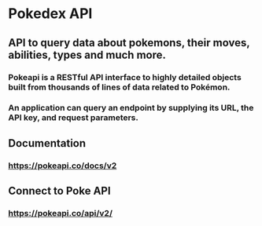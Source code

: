 # Pokedex API

## API to query data about pokemons, their moves, abilities, types and much more.
### Pokeapi is a RESTful API interface to highly detailed objects built from thousands of lines of data related to Pokémon.

### An application can query an endpoint by supplying its URL, the API key, and request parameters.

## Documentation
### https://pokeapi.co/docs/v2

## Connect to Poke API
### https://pokeapi.co/api/v2/


